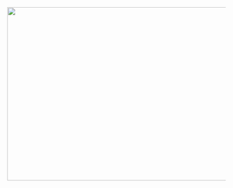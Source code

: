 <html>
  <head>
    <img src="https://external.fisb4-1.fna.fbcdn.net/safe_image.php?d=AQEQPm3MvjHR-Edt&w=500&h=261&url=https%3A%2F%2Flinkstorage.linkfire.com%2Fmedialinks%2Fimages%2Fd96a2e6c-8248-4678-87f1-7aa0fc2fd615%2Fartwork-600x315.jpg&cfs=1&ext=jpg&_nc_eui2=AeFtkXSMQnU2p6GtnquCi26jvQ2MYEvcVeO9DYxgS9xV4xRpLeakF4jvauDduSlfv0VK6YSyDvjUABlXK7I5pkub&_nc_oe=6fc18&_nc_sid=06c271&ccb=3-5&_nc_hash=AQF7r2BFfy9oaGhd" width="800" height="400">
    


  </head>
</html>
